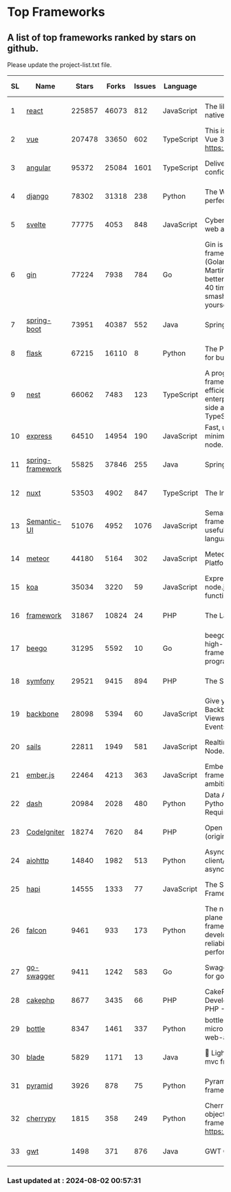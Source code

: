 # Top Frameworks
## A list of top frameworks ranked by stars on github.  
Please update the project-list.txt file.

| SL| Name  | Stars| Forks| Issues | Language | Description | Last Commit |
| --| ------| -----| ---- | ------ | -------- | ----------- | ----------- |
| 1 | [react](https://github.com/facebook/react) | 225857 | 46073 | 812 | JavaScript | The library for web and native user interfaces. | 2024-08-01 19:11:19 |
| 2 | [vue](https://github.com/vuejs/vue) | 207478 | 33650 | 602 | TypeScript | This is the repo for Vue 2. For Vue 3, go to https://github.com/vuejs/core | 2024-06-14 12:52:12 |
| 3 | [angular](https://github.com/angular/angular) | 95372 | 25084 | 1601 | TypeScript | Deliver web apps with confidence 🚀 | 2024-08-01 19:33:04 |
| 4 | [django](https://github.com/django/django) | 78302 | 31318 | 238 | Python | The Web framework for perfectionists with deadlines. | 2024-08-01 18:02:00 |
| 5 | [svelte](https://github.com/sveltejs/svelte) | 77775 | 4053 | 848 | JavaScript | Cybernetically enhanced web apps | 2024-08-02 00:31:14 |
| 6 | [gin](https://github.com/gin-gonic/gin) | 77224 | 7938 | 784 | Go | Gin is a HTTP web framework written in Go (Golang). It features a Martini-like API with much better performance -- up to 40 times faster. If you need smashing performance, get yourself some Gin. | 2024-07-14 12:34:34 |
| 7 | [spring-boot](https://github.com/spring-projects/spring-boot) | 73951 | 40387 | 552 | Java | Spring Boot | 2024-08-01 22:10:41 |
| 8 | [flask](https://github.com/pallets/flask) | 67215 | 16110 | 8 | Python | The Python micro framework for building web applications. | 2024-07-11 02:16:46 |
| 9 | [nest](https://github.com/nestjs/nest) | 66062 | 7483 | 123 | TypeScript | A progressive Node.js framework for building efficient, scalable, and enterprise-grade server-side applications with TypeScript/JavaScript 🚀 | 2024-08-01 06:59:21 |
| 10 | [express](https://github.com/expressjs/express) | 64510 | 14954 | 190 | JavaScript | Fast, unopinionated, minimalist web framework for node. | 2024-07-28 10:55:10 |
| 11 | [spring-framework](https://github.com/spring-projects/spring-framework) | 55825 | 37846 | 255 | Java | Spring Framework | 2024-08-01 14:29:52 |
| 12 | [nuxt](https://github.com/nuxt/nuxt) | 53503 | 4902 | 847 | TypeScript | The Intuitive Vue Framework. | 2024-08-01 14:02:19 |
| 13 | [Semantic-UI](https://github.com/Semantic-Org/Semantic-UI) | 51076 | 4952 | 1076 | JavaScript | Semantic is a UI component framework based around useful principles from natural language. | 2023-01-11 17:05:32 |
| 14 | [meteor](https://github.com/meteor/meteor) | 44180 | 5164 | 302 | JavaScript | Meteor, the JavaScript App Platform | 2024-08-01 13:06:37 |
| 15 | [koa](https://github.com/koajs/koa) | 35034 | 3220 | 59 | JavaScript | Expressive middleware for node.js using ES2017 async functions | 2024-06-28 15:26:17 |
| 16 | [framework](https://github.com/laravel/framework) | 31867 | 10824 | 24 | PHP | The Laravel Framework. | 2024-08-01 20:36:49 |
| 17 | [beego](https://github.com/beego/beego) | 31295 | 5592 | 10 | Go | beego is an open-source, high-performance web framework for the Go programming language. | 2024-07-31 13:44:47 |
| 18 | [symfony](https://github.com/symfony/symfony) | 29521 | 9415 | 894 | PHP | The Symfony PHP framework | 2024-07-30 09:35:19 |
| 19 | [backbone](https://github.com/jashkenas/backbone) | 28098 | 5394 | 60 | JavaScript | Give your JS App some Backbone with Models, Views, Collections, and Events | 2024-03-06 23:22:47 |
| 20 | [sails](https://github.com/balderdashy/sails) | 22811 | 1949 | 581 | JavaScript | Realtime MVC Framework for Node.js | 2024-05-17 22:00:56 |
| 21 | [ember.js](https://github.com/emberjs/ember.js) | 22464 | 4213 | 363 | JavaScript | Ember.js - A JavaScript framework for creating ambitious web applications | 2024-07-25 19:51:25 |
| 22 | [dash](https://github.com/plotly/dash) | 20984 | 2028 | 480 | Python | Data Apps & Dashboards for Python. No JavaScript Required. | 2024-07-24 19:27:39 |
| 23 | [CodeIgniter](https://github.com/bcit-ci/CodeIgniter) | 18274 | 7620 | 84 | PHP | Open Source PHP Framework (originally from EllisLab) | 2024-03-20 03:51:42 |
| 24 | [aiohttp](https://github.com/aio-libs/aiohttp) | 14840 | 1982 | 513 | Python | Asynchronous HTTP client/server framework for asyncio and Python | 2024-08-01 16:55:05 |
| 25 | [hapi](https://github.com/hapijs/hapi) | 14555 | 1333 | 77 | JavaScript | The Simple, Secure Framework Developers Trust | 2024-07-04 00:48:01 |
| 26 | [falcon](https://github.com/falconry/falcon) | 9461 | 933 | 173 | Python | The no-magic web data plane API and microservices framework for Python developers, with a focus on reliability, correctness, and performance at scale. | 2024-07-25 10:36:41 |
| 27 | [go-swagger](https://github.com/go-swagger/go-swagger) | 9411 | 1242 | 583 | Go | Swagger 2.0 implementation for go | 2024-05-13 17:21:38 |
| 28 | [cakephp](https://github.com/cakephp/cakephp) | 8677 | 3435 | 66 | PHP | CakePHP: The Rapid Development Framework for PHP - Official Repository | 2024-07-28 16:58:12 |
| 29 | [bottle](https://github.com/bottlepy/bottle) | 8347 | 1461 | 337 | Python | bottle.py is a fast and simple micro-framework for python web-applications. | 2024-01-03 22:31:48 |
| 30 | [blade](https://github.com/lets-blade/blade) | 5829 | 1171 | 13 | Java | :rocket: Lightning fast and elegant mvc framework for Java8 | 2024-06-17 01:05:35 |
| 31 | [pyramid](https://github.com/Pylons/pyramid) | 3926 | 878 | 75 | Python | Pyramid - A Python web framework | 2024-06-10 16:09:42 |
| 32 | [cherrypy](https://github.com/cherrypy/cherrypy) | 1815 | 358 | 249 | Python | CherryPy is a pythonic, object-oriented HTTP framework.      https://cherrypy.dev | 2024-07-02 23:41:56 |
| 33 | [gwt](https://github.com/gwtproject/gwt) | 1498 | 371 | 876 | Java | GWT Open Source Project | 2024-07-30 01:55:48 |

### Last updated at : 2024-08-02 00:57:31
